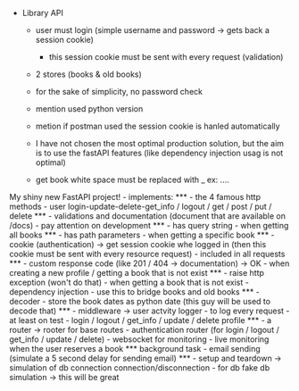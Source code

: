   - Library API 
      - user must login (simple username and password -> gets back a session cookie)
        - this session cookie must be sent with every request (validation)

      - 2 stores (books & old books)
      - for the sake of simplicity, no password check
      - mention used python version
      - metion if postman used the session cookie is hanled automatically
      - I have not chosen the most optimal production solution, but the aim is to use the fastAPI features (like dependency injection usag is not optimal)
      - get book white space must be replaced with _ ex: ....

  My shiny new FastAPI project!
      - implements:
        *** - the 4 famous http methods
                    - user login-update-delete-get_info  / logout / get / post / put / delete
        *** - validations and documentation (document that are available on /docs)
                    - pay attention on development
        *** - has query string 
                    - when getting all books
        *** - has path parameters
                    - when getting a specific book
        *** - cookie (authentication)
                -> get session cookie whe logged in (then this cookie must be sent with every resource request)
                    - included in all requests
        *** - custom response code (like 201 / 404 -> documentation)
                -> OK
                    - when creating a new profile / getting a book that is not exist
        *** - raise http exception (won't do that)
                    - when getting a book that is not exist
        - dependency injection
                    - use this to bridge books and old books
        *** - decoder
                    - store the book dates as python date (this guy will be used to decode that)
        *** - middleware
                -> user actvity logger
                    - to log every request
        - at least on test
                    - login / logout / get_info / update / delete profile
        *** - a router
                -> rooter for base routes
                    - authentication router (for login / logout / get_info / update / delete)
        - websocket for monitoring
                    - live monitoring when the user reserves a book
        *** background task
                    - email sending (simulate a 5 second delay for sending email)
        *** - setup and teardown
                -> simulation of db connection connection/disconnection
                    - for db fake db simulation -> this will be great
